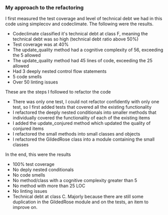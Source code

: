 ### My approach to the refactoring

I first measured the test coverage and level of technical debt we had in this code using simplecov and codeclimate. The following were the results.

- Codeclimate classified it's technical debt at class F, meaning the technical debt was so high (technical debt ratio above 50%)
- Test coverage was at 40%
- The update_quality method had a cognitive complexity of 56, exceeding the 5 allowed
- The update_quality method had 45 lines of code, exceeding the 25 allowed
- Had 3 deeply nested control flow statements
- 5 code smells
- Over 50 linting issues


These are the steps I followed to refactor the code
- There was only one test, I could not refactor confidently with only one test, so I first added tests that covered all the existing functionality
- I refactored the deeply nested conditionals into smaller methods that individually covered the functionality of each of the existing items
- I added the update_conjured method which updated the quality of conjured items
- I refactored the small methods into small classes and objects
- I refactored the GildedRose class into a module containing the small classes


In the end, this were the results
- 100% test coverage
- No deply nested conditionals
- No code smells
- No method/class with a cognitive complexity greater than 5
- No method with more than 25 LOC
- No linting issues
- Technical debt at class C. Majorly because there are still some duplication in the GildedRose module and on the tests, an item to improve on.
